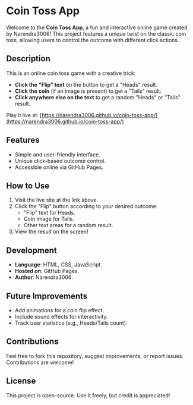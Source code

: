 # Coin Toss App

Welcome to the **Coin Toss App**, a fun and interactive online game created by Narendra3006! This project features a unique twist on the classic coin toss, allowing users to control the outcome with different click actions.

## Description
This is an online coin toss game with a creative trick:
- **Click the "Flip" text** on the button to get a "Heads" result.
- **Click the coin** (if an image is present) to get a "Tails" result.
- **Click anywhere else on the text** to get a random "Heads" or "Tails" result.

Play it live at: [https://narendra3006.github.io/coin-toss-app/](https://narendra3006.github.io/coin-toss-app/)

## Features
- Simple and user-friendly interface.
- Unique click-based outcome control.
- Accessible online via GitHub Pages.

## How to Use
1. Visit the live site at the link above.
2. Click the "Flip" button according to your desired outcome:
   - "Flip" text for Heads.
   - Coin image for Tails.
   - Other text areas for a random result.
3. View the result on the screen!

## Development
- **Language**: HTML, CSS, JavaScript.
- **Hosted on**: GitHub Pages.
- **Author**: Narendra3006.

## Future Improvements
- Add animations for a coin flip effect.
- Include sound effects for interactivity.
- Track user statistics (e.g., Heads/Tails count).

## Contributions
Feel free to fork this repository, suggest improvements, or report issues. Contributions are welcome!

## License
This project is open-source. Use it freely, but credit is appreciated!
